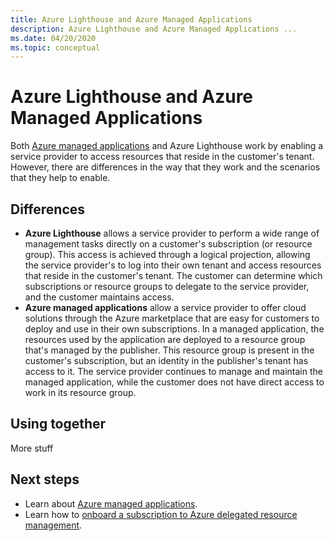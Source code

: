 ```yaml
---
title: Azure Lighthouse and Azure Managed Applications
description: Azure Lighthouse and Azure Managed Applications ... 
ms.date: 04/20/2020
ms.topic: conceptual
---
```


# Azure Lighthouse and Azure Managed Applications

Both [Azure managed applications](../../azure-resource-manager/managed-applications/overview.md) and Azure Lighthouse work by enabling a service provider to access resources that reside in the customer's tenant. However, there are differences in the way that they work and the scenarios that they help to enable.

## Differences

- **Azure Lighthouse** allows a service provider to perform a wide range of management tasks directly on a customer's subscription (or resource group). This access is achieved through a logical projection, allowing the service provider's to log into their own tenant and access resources that reside in the customer's tenant. The customer can determine which subscriptions or resource groups to delegate to the service provider, and the customer maintains access.
- **Azure managed applications** allow a service provider to offer cloud solutions through the Azure marketplace that are easy for customers to deploy and use in their own subscriptions. In a managed application, the resources used by the application are deployed to a resource group that's managed by the publisher. This resource group is present in the customer's subscription, but an identity in the publisher's tenant has access to it. The service provider continues to manage and maintain the managed application, while the customer does not have direct access to work in its resource group.

## Using together

More stuff

## Next steps

- Learn about [Azure managed applications](../../azure-resource-manager/managed-applications/overview.md).
- Learn how to [onboard a subscription to Azure delegated resource management](../how-to/onboard-customer.md).
